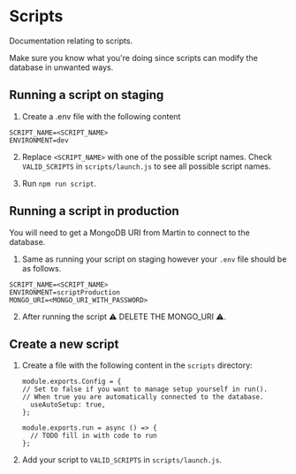 # Scripts

Documentation relating to scripts.

Make sure you know what you're doing since scripts can modify the database in unwanted ways.

## Running a script on staging

1. Create a .env file with the following content

```
SCRIPT_NAME=<SCRIPT_NAME>
ENVIRONMENT=dev
```

2. Replace `<SCRIPT_NAME>` with one of the possible script names.
   Check `VALID_SCRIPTS` in `scripts/launch.js` to see all possible script names.

3. Run `npm run script`.

## Running a script in production

You will need to get a MongoDB URI from Martin to connect to the database.

1. Same as running your script on staging however your `.env` file should be as follows.

```
SCRIPT_NAME=<SCRIPT_NAME>
ENVIRONMENT=scriptProduction
MONGO_URI=<MONGO_URI_WITH_PASSWORD>
```

2. After running the script :warning: DELETE THE MONGO_URI :warning:. 

## Create a new script

1. Create a file with the following content in the `scripts` directory:

   ```
   module.exports.Config = {
   // Set to false if you want to manage setup yourself in run().
   // When true you are automatically connected to the database.
     useAutoSetup: true,
   };

   module.exports.run = async () => {
     // TODO fill in with code to run
   };
   ```

2. Add your script to `VALID_SCRIPTS` in `scripts/launch.js`.
